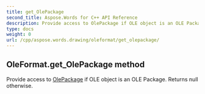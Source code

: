 ```yaml
---
title: get_OlePackage
second_title: Aspose.Words for C++ API Reference
description: Provide access to OlePackage if OLE object is an OLE Package. Returns null otherwise. 
type: docs
weight: 0
url: /cpp/aspose.words.drawing/oleformat/get_olepackage/
---
```

## OleFormat.get_OlePackage method


Provide access to [OlePackage](../olepackage/) if OLE object is an OLE Package. Returns null otherwise.

